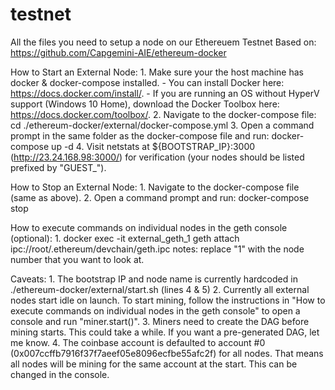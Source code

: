 # testnet
All the files you need to setup a node on our Ethereuem Testnet
Based on: https://github.com/Capgemini-AIE/ethereum-docker

How to Start an External Node:
    1. Make sure your the host machine has docker & docker-compose installed. 
        - You can install Docker here: https://docs.docker.com/install/. 
        - If you are running an OS without HyperV support (Windows 10 Home), download the Docker Toolbox here: https://docs.docker.com/toolbox/.
    2. Navigate to the docker-compose file: cd ./ethereum-docker/external/docker-compose.yml
    3. Open a command prompt in the same folder as the docker-compose file and run: docker-compose up -d
    4. Visit netstats at ${BOOTSTRAP_IP}:3000 (http://23.24.168.98:3000/) for verification (your nodes should be listed prefixed by "GUEST_").

How to Stop an External Node:
    1. Navigate to the docker-compose file (same as above).
    2. Open a command prompt and run: docker-compose stop

How to execute commands on individual nodes in the geth console (optional):
    1. docker exec -it external_geth_1 geth attach ipc://root/.ethereum/devchain/geth.ipc
        notes: replace "1" with the node number that you want to look at.

Caveats:
    1. The bootstrap IP and node name is currently hardcoded in ./ethereum-docker/external/start.sh (lines 4 & 5)
    2. Currently all external nodes start idle on launch. To start mining, follow the instructions in "How to execute commands on individual nodes in the geth console" to open a console and run "miner.start()".
    3. Miners need to create the DAG before mining starts. This could take a while. If you want a pre-generated DAG, let me know.
    4. The coinbase account is defaulted to account #0 (0x007ccffb7916f37f7aeef05e8096ecfbe55afc2f) for all nodes. That means all nodes will be mining for the same account at the start. This can be changed in the console.
